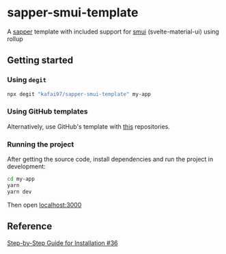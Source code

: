 # sapper-smui-template

A [sapper](https://github.com/sveltejs/sapper) template with included support for [smui](https://github.com/hperrin/svelte-material-ui) (svelte-material-ui) using rollup

## Getting started

### Using `degit`

```bash
npx degit "kafai97/sapper-smui-template" my-app
```

### Using GitHub templates

Alternatively, use GitHub's template with [this](https://github.com/kafai97/sapper-smui-template) repositories.

### Running the project

After getting the source code, install dependencies and run the project in development:

```bash
cd my-app
yarn
yarn dev
```

Then open [localhost:3000](http://localhost:3000)

## Reference

[Step-by-Step Guide for Installation #36](https://github.com/hperrin/svelte-material-ui/issues/36#issuecomment-544289545)
